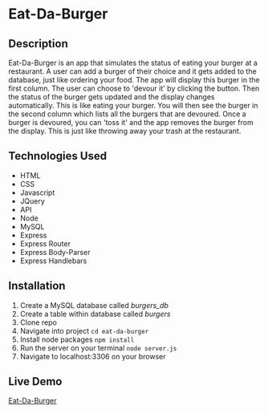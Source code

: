 # Eat-Da-Burger

## Description

Eat-Da-Burger is an app that simulates the status of eating your burger at a restaurant.  A user can add a burger of their choice and it gets added to the database, just like ordering your food.  The app will display this burger in the first column.  The user can choose to 'devour it' by clicking the button.  Then the status of the burger gets updated and the display changes automatically.  This is like eating your burger.  You will then see the burger in the second column which lists all the burgers that are devoured.  Once a burger is devoured, you can 'toss it' and the app removes the burger from the display.  This is just like throwing away your trash at the restaurant.

## Technologies Used

* HTML
* CSS
* Javascript
* JQuery
* API
* Node
* MySQL
* Express
* Express Router
* Express Body-Parser
* Express Handlebars

## Installation

1.  Create a MySQL database called *burgers_db*
2.  Create a table within database called *burgers*
3.  Clone repo
4.  Navigate into project `cd eat-da-burger`
5.  Install node packages `npm install`
6.  Run the server on your terminal `node server.js`
7.  Navigate to localhost:3306 on your browser

## Live Demo

[Eat-Da-Burger](https://eat-da-burger-with-me.herokuapp.com)
